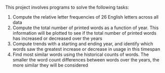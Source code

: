 This project involves programs to solve the following tasks:
  1. Compute the relative letter frequencies of 26 English letters across all data
  2. Compute the total number of printed words as a function of year. This information will be plotted to see if the total number of printed words has increased or decreased over the years
  3. Compute trends with a starting and ending year, and identify which words saw the greatest increase or decrease in usage in this timespan
  4. Find most similar words using the historical counts of words. The smaller the word count differences between words over the years, the more similar they will be considered

